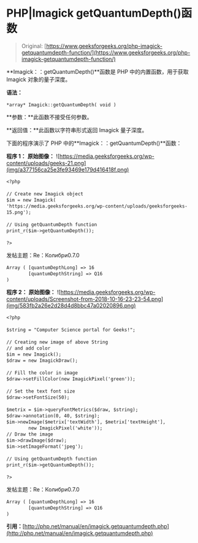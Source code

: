 # PHP|Imagick getQuantumDepth()函数

> Original: [https://www.geeksforgeeks.org/php-imagick-getquantumdepth-function/](https://www.geeksforgeeks.org/php-imagick-getquantumdepth-function/)

**Imagick：：getQuantumDepth()**函数是 PHP 中的内置函数，用于获取 Imagick 对象的量子深度。

**语法：**

```
*array* Imagick::getQuantumDepth( void )
```

**参数：**此函数不接受任何参数。

**返回值：**此函数以字符串形式返回 Imagick 量子深度。

下面的程序演示了 PHP 中的**Imagick：：getQuantumDepth()**函数：

**程序 1：**
**原始图像：**
![https://media.geeksforgeeks.org/wp-content/uploads/geeks-21.png](img/a377156ca25e3fe93469e179d416418f.png)

```
<?php

// Create new Imagick object
$im = new Imagick(
'https://media.geeksforgeeks.org/wp-content/uploads/geeksforgeeks-15.png');

// Using getQuantumDepth function
print_r($im->getQuantumDepth());

?>
```

发帖主题：Re：Колибри0.7.0

```
Array ( [quantumDepthLong] => 16 
        [quantumDepthString] => Q16 
) 

```

**程序 2：**
**原始图像：**
![https://media.geeksforgeeks.org/wp-content/uploads/Screenshot-from-2018-10-16-23-23-54.png](img/583fb2a26e2d28d4d8bbc47a02020896.png)

```
<?php 

$string = "Computer Science portal for Geeks!"; 

// Creating new image of above String 
// and add color
$im = new Imagick(); 
$draw = new ImagickDraw(); 

// Fill the color in image 
$draw->setFillColor(new ImagickPixel('green')); 

// Set the text font size 
$draw->setFontSize(50); 

$metrix = $im->queryFontMetrics($draw, $string); 
$draw->annotation(0, 40, $string); 
$im->newImage($metrix['textWidth'], $metrix['textHeight'], 
        new ImagickPixel('white')); 
// Draw the image         
$im->drawImage($draw); 
$im->setImageFormat('jpeg'); 

// Using getQuantumDepth function
print_r($im->getQuantumDepth());

?>
```

发帖主题：Re：Колибри0.7.0

```
Array ( [quantumDepthLong] => 16 
        [quantumDepthString] => Q16 
) 

```

**引用：**[http://php.net/manual/en/imagick.getquantumdepth.php](http://php.net/manual/en/imagick.getquantumdepth.php)